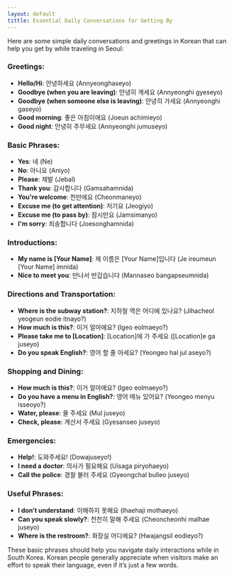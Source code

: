 ```yaml
---
layout: default
tittle: Essential Daily Conversations for Getting By
---
```

Here are some simple daily conversations and greetings in Korean that can help you get by while traveling in Seoul:

### Greetings:
- **Hello/Hi**: 안녕하세요 (Annyeonghaseyo)
- **Goodbye (when you are leaving)**: 안녕히 계세요 (Annyeonghi gyeseyo)
- **Goodbye (when someone else is leaving)**: 안녕히 가세요 (Annyeonghi gaseyo)
- **Good morning**: 좋은 아침이에요 (Joeun achimieyo)
- **Good night**: 안녕히 주무세요 (Annyeonghi jumuseyo)

### Basic Phrases:
- **Yes**: 네 (Ne)
- **No**: 아니요 (Aniyo)
- **Please**: 제발 (Jebal)
- **Thank you**: 감사합니다 (Gamsahamnida)
- **You're welcome**: 천만에요 (Cheonmaneyo)
- **Excuse me (to get attention)**: 저기요 (Jeogiyo)
- **Excuse me (to pass by)**: 잠시만요 (Jamsimanyo)
- **I'm sorry**: 죄송합니다 (Joesonghamnida)

### Introductions:
- **My name is [Your Name]**: 제 이름은 [Your Name]입니다 (Je ireumeun [Your Name] imnida)
- **Nice to meet you**: 만나서 반갑습니다 (Mannaseo bangapseumnida)

### Directions and Transportation:
- **Where is the subway station?**: 지하철 역은 어디에 있나요? (Jihacheol yeogeun eodie itnayo?)
- **How much is this?**: 이거 얼마에요? (Igeo eolmaeyo?)
- **Please take me to [Location]**: [Location]에 가 주세요 ([Location]e ga juseyo)
- **Do you speak English?**: 영어 할 줄 아세요? (Yeongeo hal jul aseyo?)

### Shopping and Dining:
- **How much is this?**: 이거 얼마에요? (Igeo eolmaeyo?)
- **Do you have a menu in English?**: 영어 메뉴 있어요? (Yeongeo menyu isseoyo?)
- **Water, please**: 물 주세요 (Mul juseyo)
- **Check, please**: 계산서 주세요 (Gyesanseo juseyo)

### Emergencies:
- **Help!**: 도와주세요! (Dowajuseyo!)
- **I need a doctor**: 의사가 필요해요 (Uisaga piryohaeyo)
- **Call the police**: 경찰 불러 주세요 (Gyeongchal bulleo juseyo)

### Useful Phrases:
- **I don’t understand**: 이해하지 못해요 (Ihaehaji mothaeyo)
- **Can you speak slowly?**: 천천히 말해 주세요 (Cheoncheonhi malhae juseyo)
- **Where is the restroom?**: 화장실 어디에요? (Hwajangsil eodieyo?)

These basic phrases should help you navigate daily interactions while in South Korea. Korean people generally appreciate when visitors make an effort to speak their language, even if it’s just a few words.
